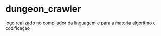 # dungeon_crawler
jogo realizado no compilador da linguagem c para a materia algoritmo e codificaçao
